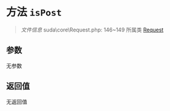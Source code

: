 # 方法 `isPost`

> *文件信息* suda\core\Request.php: 146~149
> 所属类 [Request](../Request.md)




## 参数


无参数


## 返回值

无返回值
